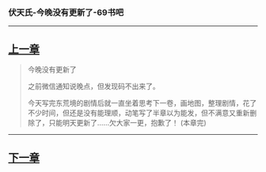 ### 伏天氏-今晚没有更新了-69书吧

--------
[上一章](./399b35cf8efd174e548a3dfdb80a006e.md)
--------


>
>
>
>今晚没有更新了
>
>之前微信通知说晚点，但发现码不出来了。
>
>今天写完东荒境的剧情后就一直坐着思考下一卷，画地图，整理剧情，花了不少时间，但还是没有能理顺，动笔写了半章以为能发，但不满意又重新删除了，只能明天更新了……欠大家一更，抱歉了！
>(本章完)
>
>

--------
[下一章](./82fd9f4a99adfba8af8b666ba6cb27cb.md)
--------
